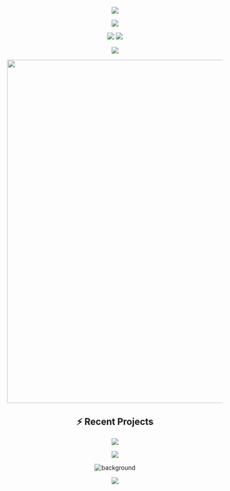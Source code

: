 <!--
**FLY200503/FLY200503** is a ✨ _special_ ✨ repository because its `README.md` (this file) appears on your GitHub profile.

Here are some ideas to get you started:

- 🔭 I’m currently working on ...
- 🌱 I’m currently learning ...
- 👯 I’m looking to collaborate on ...
- 🤔 I’m looking for help with ...
- 💬 Ask me about ...
- 📫 How to reach me: ...
- 😄 Pronouns: ...
- ⚡ Fun fact: ...
-->

<!-- 动态黑客横幅 -->
<p align="center">
  <img src="https://capsule-render.vercel.app/api?type=waving&color=gradient&height=260&section=header&text=👾%20%20&fontSize=90&fontAlignY=40&desc=Web3.0%20Security%20|%20IoV%20Security%20|%20Penetration Test%20&descSize=24&descAlignY=65&animation=twinkling&theme=radical&color=00FF00" />
</p>

<!-- 动态打字效果 -->
<p align="center">
  <img src="https://readme-typing-svg.demolab.com?font=Press+Start+2P&size=22&duration=4000&pause=1000&color=00FF00&center=true&vCenter=true&width=600&lines=Hello+there+%E2%9C%8D;Auditing+smart+contracts+with+hacking+power!;Blockchain+Developer+%7C+Security+Expert" />
</p>

<!-- 统计卡片 -->
<p align="center">
  <picture>
    <source
      srcset="https://github-readme-stats.vercel.app/api?username=FLY200503&show_icons=true&hide_border=true&bg_color=000000,00FF00&title_color=00FF00&text_color=00FF00&icon_color=00FF00"
      media="(prefers-color-scheme: dark)"
    />
    <img src="https://github-readme-stats.vercel.app/api?username=FLY200503&show_icons=true&theme=radical" />
  </picture>
  
  <!-- 最常用语言 -->
  <picture>
    <source
      srcset="https://github-readme-stats.vercel.app/api/top-langs/?username=FLY200503&layout=compact&hide=html,css&bg_color=000000,00FF00&title_color=00FF00&text_color=00FF00"
      media="(prefers-color-scheme: dark)"
    />
    <img src="https://github-readme-stats.vercel.app/api/top-langs/?username=FLY200503&theme=radical&hide=html,css" />
  </picture>
</p>

<!-- 技能图标 -->
<p align="center">
  <img src="https://go-skill-icons.vercel.app/api/icons?i=solidity,rust,go,py,js,ts,git,linux,docker,kubernetes,grafana,md,vim,ae&perline=7&theme=light" />
</p>

<!-- 活动图 -->
<p align="center">
  <img width="800" src="https://github-readme-activity-graph.vercel.app/graph?username=FLY200503&theme=react-dark&hide_border=true&area=true&custom_title=Contributions+Timeline&point=00FF00" />
</p>

<!-- 项目展示 -->
<h2 align="center">⚡ Recent Projects</h2>
<p align="center">
  <a href="https://github.com/FLY200503/FLY200503">
    <img src="https://github-readme-stats.vercel.app/api/pin/?username=FLY200503&repo=FLY200503&theme=radical" />
  </a>
</p>

<!-- 社交徽章 -->
<p align="center">
  <a href="https://twitter.com/FLY200503"><img src="https://img.shields.io/badge/Twitter-@FLY200503-1DA1F2?logo=twitter"></a>
</p>

<!-- 背景图片 -->
<p align="center">
  <img src="https://w.wallhaven.cc/full/j3/wallhaven-j3peqm.jpg" alt="background" />
</p>

<!-- 页脚 -->
<p align="center">
  <img src="https://capsule-render.vercel.app/api?type=waving&color=gradient&height=150&section=footer&text=Let's+Secure+the+Blockchain+Together+%E2%9C%A8&fontSize=32&fontAlignY=65&animation=twinkling&theme=radical&color=00FF00" />
</p>
